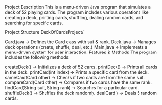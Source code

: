 Project Description
This is a menu-driven Java program that simulates a deck of 52 playing cards. The program includes various operations like creating a deck, printing cards, shuffling, dealing random cards, and searching for specific cards.

Project Structure
DeckOfCardsProject/

Card.java → Defines the Card class with suit & rank.
Deck.java → Manages deck operations (create, shuffle, deal, etc.).
Main.java → Implements a menu-driven system for user interaction.
Features & Methods
The program includes the following methods:

createDeck() → Initializes a deck of 52 cards.
printDeck() → Prints all cards in the deck.
printCard(int index) → Prints a specific card from the deck.
sameCard(Card other) → Checks if two cards are from the same suit.
compareCard(Card other) → Compares if two cards have the same rank.
findCard(String suit, String rank) → Searches for a particular card.
shuffleDeck() → Shuffles the deck randomly.
dealCard() → Deals 5 random cards.
